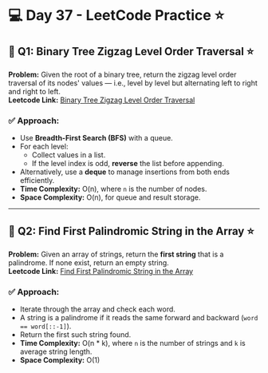 # 💻 Day 37 - LeetCode Practice ⭐

## 🔹 Q1: Binary Tree Zigzag Level Order Traversal ⭐  
**Problem:** Given the root of a binary tree, return the zigzag level order traversal of its nodes' values — i.e., level by level but alternating left to right and right to left.  
**Leetcode Link:** [Binary Tree Zigzag Level Order Traversal](https://leetcode.com/problems/binary-tree-zigzag-level-order-traversal)

### ✅ Approach:
- Use **Breadth-First Search (BFS)** with a queue.
- For each level:
  - Collect values in a list.
  - If the level index is odd, **reverse** the list before appending.
- Alternatively, use a **deque** to manage insertions from both ends efficiently.
- **Time Complexity:** O(n), where `n` is the number of nodes.  
- **Space Complexity:** O(n), for queue and result storage.

---

## 🔹 Q2: Find First Palindromic String in the Array ⭐  
**Problem:** Given an array of strings, return the **first string** that is a palindrome. If none exist, return an empty string.  
**Leetcode Link:** [Find First Palindromic String in the Array](https://leetcode.com/problems/find-first-palindromic-string-in-the-array)

### ✅ Approach:
- Iterate through the array and check each word.
- A string is a palindrome if it reads the same forward and backward (`word == word[::-1]`).
- Return the first such string found.
- **Time Complexity:** O(n * k), where `n` is the number of strings and `k` is average string length.  
- **Space Complexity:** O(1)
